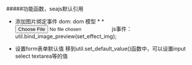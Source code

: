 #####功能函数，seajs默认引用

* 添加图片绑定事件
dom:   dom 模型
            *<img style="max-width: 200px; max-height: 200px;" name="set_effect_img" src="">
            * <input type="file" name="" id="input44" data-name="set_effect_img">
             <input type="hidden" name="set_effect_img">
      js事件：
      util.bind_image_preview(set_effect_img);

* 设置form表单默认值 移到util.set_default_value()函数中，可以设置input  select  textarea等的值